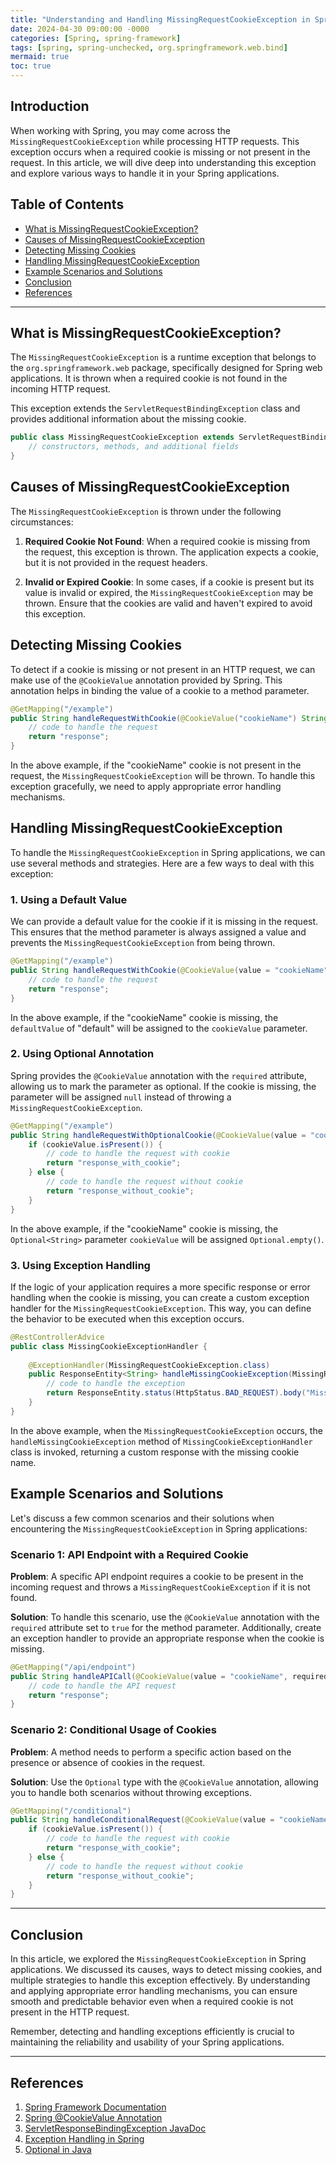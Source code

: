 ```yaml
---
title: "Understanding and Handling MissingRequestCookieException in Spring"
date: 2024-04-30 09:00:00 -0000
categories: [Spring, spring-framework]
tags: [spring, spring-unchecked, org.springframework.web.bind]
mermaid: true
toc: true
---
```


## Introduction

When working with Spring, you may come across the `MissingRequestCookieException` while processing HTTP requests. This exception occurs when a required cookie is missing or not present in the request. In this article, we will dive deep into understanding this exception and explore various ways to handle it in your Spring applications.

## Table of Contents

- [What is MissingRequestCookieException?](#what-is-missingrequestcookieexception)
- [Causes of MissingRequestCookieException](#causes-of-missingrequestcookieexception)
- [Detecting Missing Cookies](#detecting-missing-cookies)
- [Handling MissingRequestCookieException](#handling-missingrequestcookieexception)
- [Example Scenarios and Solutions](#example-scenarios-and-solutions)
- [Conclusion](#conclusion)
- [References](#references)

---

## What is MissingRequestCookieException?

The `MissingRequestCookieException` is a runtime exception that belongs to the `org.springframework.web` package, specifically designed for Spring web applications. It is thrown when a required cookie is not found in the incoming HTTP request.

This exception extends the `ServletRequestBindingException` class and provides additional information about the missing cookie.

```java
public class MissingRequestCookieException extends ServletRequestBindingException {
    // constructors, methods, and additional fields
}
```

## Causes of MissingRequestCookieException

The `MissingRequestCookieException` is thrown under the following circumstances:

1. **Required Cookie Not Found**: When a required cookie is missing from the request, this exception is thrown. The application expects a cookie, but it is not provided in the request headers.

2. **Invalid or Expired Cookie**: In some cases, if a cookie is present but its value is invalid or expired, the `MissingRequestCookieException` may be thrown. Ensure that the cookies are valid and haven't expired to avoid this exception.

## Detecting Missing Cookies

To detect if a cookie is missing or not present in an HTTP request, we can make use of the `@CookieValue` annotation provided by Spring. This annotation helps in binding the value of a cookie to a method parameter.

```java
@GetMapping("/example")
public String handleRequestWithCookie(@CookieValue("cookieName") String cookieValue) {
    // code to handle the request
    return "response";
}
```

In the above example, if the "cookieName" cookie is not present in the request, the `MissingRequestCookieException` will be thrown. To handle this exception gracefully, we need to apply appropriate error handling mechanisms.

## Handling MissingRequestCookieException

To handle the `MissingRequestCookieException` in Spring applications, we can use several methods and strategies. Here are a few ways to deal with this exception:

### 1. Using a Default Value

We can provide a default value for the cookie if it is missing in the request. This ensures that the method parameter is always assigned a value and prevents the `MissingRequestCookieException` from being thrown.

```java
@GetMapping("/example")
public String handleRequestWithCookie(@CookieValue(value = "cookieName", defaultValue = "default") String cookieValue) {
    // code to handle the request
    return "response";
}
```

In the above example, if the "cookieName" cookie is missing, the `defaultValue` of "default" will be assigned to the `cookieValue` parameter.

### 2. Using Optional Annotation

Spring provides the `@CookieValue` annotation with the `required` attribute, allowing us to mark the parameter as optional. If the cookie is missing, the parameter will be assigned `null` instead of throwing a `MissingRequestCookieException`.

```java
@GetMapping("/example")
public String handleRequestWithOptionalCookie(@CookieValue(value = "cookieName", required = false) Optional<String> cookieValue) {
    if (cookieValue.isPresent()) {
        // code to handle the request with cookie
        return "response_with_cookie";
    } else {
        // code to handle the request without cookie
        return "response_without_cookie";
    }
}
```

In the above example, if the "cookieName" cookie is missing, the `Optional<String>` parameter `cookieValue` will be assigned `Optional.empty()`.

### 3. Using Exception Handling

If the logic of your application requires a more specific response or error handling when the cookie is missing, you can create a custom exception handler for the `MissingRequestCookieException`. This way, you can define the behavior to be executed when this exception occurs.

```java
@RestControllerAdvice
public class MissingCookieExceptionHandler {
    
    @ExceptionHandler(MissingRequestCookieException.class)
    public ResponseEntity<String> handleMissingCookieException(MissingRequestCookieException ex) {
        // code to handle the exception
        return ResponseEntity.status(HttpStatus.BAD_REQUEST).body("Missing cookie: " + ex.getCookieName());
    }
}
```

In the above example, when the `MissingRequestCookieException` occurs, the `handleMissingCookieException` method of `MissingCookieExceptionHandler` class is invoked, returning a custom response with the missing cookie name.

## Example Scenarios and Solutions

Let's discuss a few common scenarios and their solutions when encountering the `MissingRequestCookieException` in Spring applications:

### Scenario 1: API Endpoint with a Required Cookie

**Problem**: A specific API endpoint requires a cookie to be present in the incoming request and throws a `MissingRequestCookieException` if it is not found.

**Solution**: To handle this scenario, use the `@CookieValue` annotation with the `required` attribute set to `true` for the method parameter. Additionally, create an exception handler to provide an appropriate response when the cookie is missing.

```java
@GetMapping("/api/endpoint")
public String handleAPICall(@CookieValue(value = "cookieName", required = true) String cookieValue) {
    // code to handle the API request
    return "response";
}
```

### Scenario 2: Conditional Usage of Cookies

**Problem**: A method needs to perform a specific action based on the presence or absence of cookies in the request.

**Solution**: Use the `Optional` type with the `@CookieValue` annotation, allowing you to handle both scenarios without throwing exceptions.

```java
@GetMapping("/conditional")
public String handleConditionalRequest(@CookieValue(value = "cookieName", required = false) Optional<String> cookieValue) {
    if (cookieValue.isPresent()) {
        // code to handle the request with cookie
        return "response_with_cookie";
    } else {
        // code to handle the request without cookie
        return "response_without_cookie";
    }
}
```

---

## Conclusion

In this article, we explored the `MissingRequestCookieException` in Spring applications. We discussed its causes, ways to detect missing cookies, and multiple strategies to handle this exception effectively. By understanding and applying appropriate error handling mechanisms, you can ensure smooth and predictable behavior even when a required cookie is not present in the HTTP request.

Remember, detecting and handling exceptions efficiently is crucial to maintaining the reliability and usability of your Spring applications.

---

## References

1. [Spring Framework Documentation](https://docs.spring.io/spring-framework/docs/current/reference/html/)
2. [Spring @CookieValue Annotation](https://docs.spring.io/spring-framework/docs/current/reference/html/web.html#mvc-ann-cookievalue)
3. [ServletResponseBindingException JavaDoc](https://docs.spring.io/spring-framework/docs/current/javadoc-api/index.html?org/springframework/web/bind/ServletRequestBindingException.html)
4. [Exception Handling in Spring](https://www.baeldung.com/exception-handling-for-rest-with-spring)
5. [Optional in Java](https://www.baeldung.com/java-optional)
